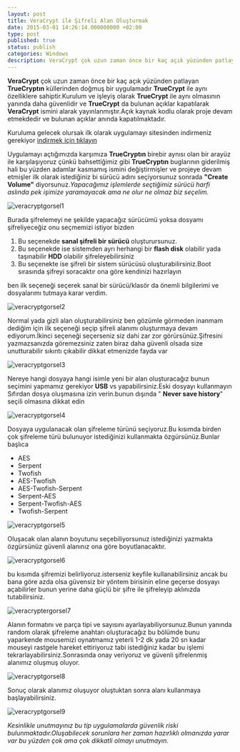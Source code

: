 ```yaml
---
layout: post
title: VeraCrypt ile Şifreli Alan Oluşturmak
date: 2015-03-01 14:26:14.000000000 +02:00
type: post
published: true
status: publish
categories: Windows
description: VeraCrypt çok uzun zaman önce bir kaç açık yüzünden patlayan TrueCryptın küllerinden doğmuş bir uygulamadır TrueCrypt ile aynı özelliklere
---
```


**VeraCrypt** çok uzun zaman önce bir kaç açık yüzünden patlayan **TrueCryptın** küllerinden doğmuş bir uygulamadır **TrueCrypt** ile aynı özelliklere sahiptir.Kurulum ve işleyiş olarak **TrueCrypt** ile aynı olmasının yanında daha güvenlidir ve **TrueCrypt** da bulunan açıklar kapatılarak **VeraCrypt** ismini alarak yayınlanmıştır.Açık kaynak kodlu olarak proje devam etmekdedir ve bulunan açıklar anında kapatılmaktadır.

Kuruluma gelecek olursak ilk olarak uygulamayı sitesinden indirmeniz gerekiyor [indirmek için tıklayın](https://veracrypt.codeplex.com/releases/view/565079)

Uygulamayı açtığımızda karşımıza **TrueCryptın** birebir aynısı olan bir arayüz ile karşılaşıyoruz çünkü bahsettiğimiz gibi **TrueCryptın** buglarının giderilmiş hali bu yüzden adamlar kasmamış ismini değiştirmişler ve projeye devam etmişler ilk olarak istediğiniz bi sürücü adını seçiyorsunuz sonrada **"Create Volume"** diyorsunuz._Yapacağımız işlemlerde seçtiğimiz sürücü harfi aslında pek işimize yaramayacak ama ne olur ne olmaz biz seçelim._

![veracryptgorsel1](/assets/veracryptgorsel1.png)

Burada şifrelemeyi ne şekilde yapacağız sürücümü yoksa dosyamı şifreliyeceğiz onu seçmemizi istiyor bizden

1. Bu seçenekde **sanal şifreli bir sürücü** oluşturursunuz.
2. Bu seçenekde ise sistemden ayrı herhangi bir **flash disk** olabilir yada taşınabilir **HDD** olabilir şifreleyebilirsiniz
3. Bu seçenekte ise şifreli bir sistem sürücüsü oluşturabilirsiniz.Boot sırasında şifreyi soracaktır ona göre kendinizi hazırlayın

ben ilk seçeneği seçerek sanal bir sürücü/klasör da önemli bilgilerimi ve dosyalarımı tutmaya karar verdim.

![veracryptgorsel2](/assets/veracryptgorsel2.png)

Normal yada gizli alan oluşturabilirsiniz ben gözümle görmeden inanmam dediğim için ilk seçeneği seçip şifreli alanımı oluşturmaya devam ediyorum.İkinci seçeneği seçerseniz siz dahi zar zor görürsünüz.Şifresini yazmazsanızda göremezsiniz zaten biraz daha güvenli olsada size unutturabilir sıkıntı çıkabilir dikkat etmenizde fayda var

![veracryptgorsel3](/assets/veracryptgorsel3.png)

Nereye hangi dosyaya hangi isimle yeni bir alan oluşturacağız bunun seçimini yapmamız gerekiyor **USB** vs yapabilirsiniz.Eski dosyayı kullanmayın Sıfırdan dosya oluşmasına izin verin.bunun dışında " **Never save history**" seçili olmasına dikkat edin

![veracryptgorsel4](/assets/veracryptgorsel4.png)

Dosyaya uygulanacak olan şifreleme türünü seçiyoruz.Bu kısımda birden çok şifreleme türü bulunuyor istediğinizi kullanmakta özgürsünüz.Bunlar başlıca

- AES
- Serpent
- Twofish
- AES-Twofish
- AES-Twofish-Serpent
- Serpent-AES
- Serpent-Twofish-AES
- Twofish-Serpent

![veracryptgorsel5](/assets/veracryptgorsel5.png)

Oluşacak olan alanın boyutunu seçebiliyorsunuz istediğinizi yazmakta özgürsünüz güvenli alanınız ona göre boyutlanacaktır.

![veracryptgorsel6](/assets/veracryptgorsel6.png)

bu kısımda şifremizi belirliyoruz.isterseniz keyfile kullanabilirsiniz ancak bu bana göre azda olsa güvensiz bir yöntem birisinin eline geçerse dosyayı açabilirler bunun yerine daha güçlü bir şifre ile şifreleyip aklınızda tutabilirsiniz.

![veracryptergorsel7](/assets/veracryptergorsel7.png)

Alanın formatını ve parça tipi ve sayısını ayarlayabiliyorsunuz.Bunun yanında random olarak şifreleme anahtarı oluşturacağız bu bölümde bunu yaparkende mousemizi oynatmamız yeterli 1-2 dk yada 20 sn kadar mouseyi rastgele hareket ettiriyoruz tabi istediğiniz kadar bu işlemi tekrarlayabilirsiniz.Sonrasında onay veriyoruz ve güvenli şifrelenmiş alanımız oluşmuş oluyor.

![veracryptgorsel8](/assets/veracryptgorsel8.png)

Sonuç olarak alanımız oluşuyor oluştuktan sonra alanı kullanmaya başlayabilirsiniz.

![veracryptgorsel9](/assets/veracryptgorsel9.png)

_Kesinlikle unutmayınız bu tip uygulamalarda güvenlik riski bulunmaktadır.Oluşabilecek sorunlara her zaman hazırlıklı olmanızda yarar var bu yüzden çok ama çok dikkatli olmayı unutmayın._
